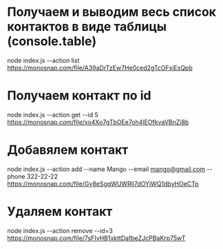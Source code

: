 # Получаем и выводим весь список контактов в виде таблицы (console.table)

node index.js --action list
https://monosnap.com/file/A39aDrTzEw7He0ced2gTcOFsjEsQpb

# Получаем контакт по id

node index.js --action get --id 5
https://monosnap.com/file/xo4Xo7gTbOEe7oh4lEOfkvaVBnZi8b

# Добавялем контакт

node index.js --action add --name Mango --email mango@gmail.com --phone
322-22-22 https://monosnap.com/file/Gy8eSgqWUWRlj7dOYjWQ1dbyHOeCTp

# Удаляем контакт

node index.js --action remove --id=3
https://monosnap.com/file/7sFIvHB1xkttDafbeZJcPBaKrp75wT
